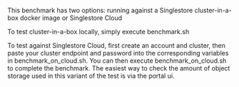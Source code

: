 This benchmark has two options: running against a Singlestore cluster-in-a-box docker image or Singlestore Cloud

To test cluster-in-a-box locally, simply execute benchmark.sh

To test against Singlestore Cloud, first create an account and cluster, then paste your cluster endpoint and password
into the corresponding variables in benchmark_on_cloud.sh. You can then execute benchmark_on_cloud.sh to complete the
benchmark. The easiest way to check the amount of object storage used in this variant of the test is via the portal ui.
